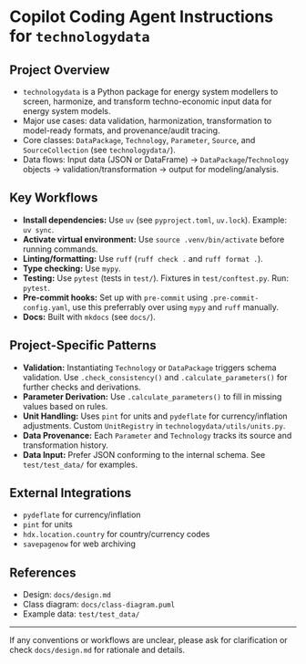 # Copilot Coding Agent Instructions for `technologydata`

## Project Overview
- `technologydata` is a Python package for energy system modellers to screen, harmonize, and transform techno-economic input data for energy system models.
- Major use cases: data validation, harmonization, transformation to model-ready formats, and provenance/audit tracing.
- Core classes: `DataPackage`, `Technology`, `Parameter`, `Source`, and `SourceCollection` (see `technologydata/`).
- Data flows: Input data (JSON or DataFrame) → `DataPackage`/`Technology` objects → validation/transformation → output for modeling/analysis.

## Key Workflows
- **Install dependencies:** Use `uv` (see `pyproject.toml`, `uv.lock`). Example: `uv sync`.
- **Activate virtual environment:** Use `source .venv/bin/activate` before running commands.
- **Linting/formatting:** Use `ruff` (`ruff check .` and `ruff format .`).
- **Type checking:** Use `mypy`.
- **Testing:** Use `pytest` (tests in `test/`). Fixtures in `test/conftest.py`. Run: `pytest`.
- **Pre-commit hooks:** Set up with `pre-commit` using `.pre-commit-config.yaml`, use this preferrably over using `mypy` and `ruff` manually.
- **Docs:** Built with `mkdocs` (see `docs/`).

## Project-Specific Patterns
- **Validation:** Instantiating `Technology` or `DataPackage` triggers schema validation. Use `.check_consistency()` and `.calculate_parameters()` for further checks and derivations.
- **Parameter Derivation:** Use `.calculate_parameters()` to fill in missing values based on rules.
- **Unit Handling:** Uses `pint` for units and `pydeflate` for currency/inflation adjustments. Custom `UnitRegistry` in `technologydata/utils/units.py`.
- **Data Provenance:** Each `Parameter` and `Technology` tracks its source and transformation history.
- **Data Input:** Prefer JSON conforming to the internal schema. See `test/test_data/` for examples.

## External Integrations
- `pydeflate` for currency/inflation
- `pint` for units
- `hdx.location.country` for country/currency codes
- `savepagenow` for web archiving

## References
- Design: `docs/design.md`
- Class diagram: `docs/class-diagram.puml`
- Example data: `test/test_data/`

---
If any conventions or workflows are unclear, please ask for clarification or check `docs/design.md` for rationale and details.
